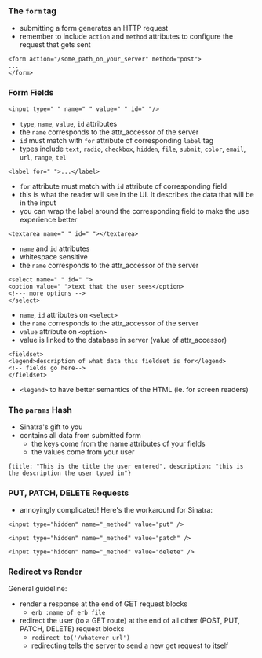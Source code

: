 ### The ```form``` tag
- submitting a form generates an HTTP request
- remember to include ```action``` and ```method``` attributes to configure the request that gets sent

```
<form action="/some_path_on_your_server" method="post">
...
</form>
```

### Form Fields

```<input type=" " name=" " value=" " id=" "/>```

- ```type```, ```name```, ```value```, ```id``` attributes
- the ```name``` corresponds to the attr_accessor of the server
- ```id``` must match with ```for``` attribute of corresponding ```label``` tag
- types include ```text```, ```radio```, ```checkbox```, ```hidden```, ```file```, ```submit```, ```color```, ```email```, ```url```, ```range```, ```tel```


```<label for=" ">...</label>```

- ```for``` attribute must match with ```id``` attribute of corresponding field
- this is what the reader will see in the UI. It describes the data that will be in the input
- you can wrap the label around the corresponding field to make the use experience better


```<textarea name=" " id=" "></textarea>```

- ```name``` and ```id``` attributes
- whitespace sensitive
- the ```name``` corresponds to the attr_accessor of the server

```
<select name=" " id=" ">
<option value=" ">text that the user sees</option>
<!--- more options -->
</select>
```

- ```name```, ```id``` attributes on ```<select>```
- the ```name``` corresponds to the attr_accessor of the server
- ```value``` attribute on ```<option>```
- value is linked to the database in server (value of attr_accessor)


```
<fieldset>
<legend>description of what data this fieldset is for</legend>
<!-- fields go here-->
</fieldset>
```
- ```<legend>``` to have better semantics of the HTML (ie. for screen readers)

### The ```params``` Hash
- Sinatra's gift to you
- contains all data from submitted form
  - the keys come from the name attributes of your fields
  - the values come from your user

```
{title: "This is the title the user entered", description: "this is the description the user typed in"}
```

### PUT, PATCH, DELETE Requests
- annoyingly complicated!
Here's the workaround for Sinatra:

```
<input type="hidden" name="_method" value="put" />
```
```
<input type="hidden" name="_method" value="patch" />
```
```
<input type="hidden" name="_method" value="delete" />
```

### Redirect vs Render
General guideline:

- render a response at the end of GET request blocks
  - ```erb :name_of_erb_file```
- redirect the user (to a GET route) at the end of all other (POST, PUT, PATCH, DELETE) request blocks
  - ```redirect to('/whatever_url')```
  - redirecting tells the server to send a new get request to itself

